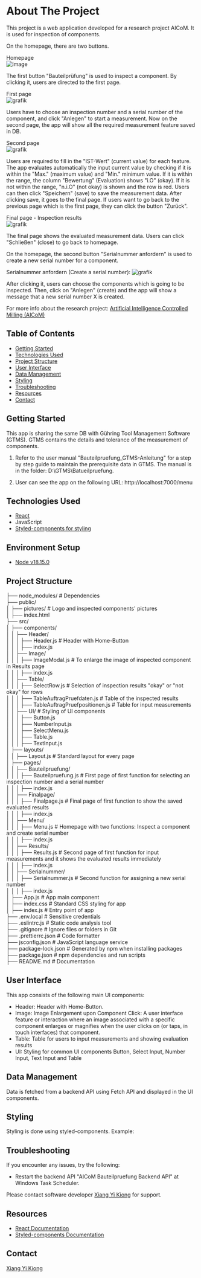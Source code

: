 # About The Project

This project is a web application developed for a research project AICoM. It is used for inspection of components.

On the homepage, there are two buttons.

Homepage  
![image](https://github.com/kiongxiangyi/bauteilpruefung-frontend/assets/102138068/1c5a4b12-71ed-44d2-8025-6653c5dc061f)

The first button "Bauteilprüfung" is used to inspect a component. By clicking it, users are directed to the first page.

First page  
![grafik](https://github.com/kiongxiangyi/bauteilpruefung-frontend/assets/102138068/ece2ebc1-a8c5-48b3-b257-90729ca1ed38)

Users have to choose an inspection number and a serial number of the component, and click "Anlegen" to start a measurement. Now on the second page, the app will show all the required measurement feature saved in DB.

Second page  
![grafik](https://github.com/kiongxiangyi/bauteilpruefung-frontend/assets/102138068/7effe5e1-7f99-4de4-945d-874485a1e117)

Users are required to fill in the "IST-Wert" (current value) for each feature. The app evaluates automatically the input current value by checking if it is within the "Max." (maximum value) and "Min." minimum value. If it is within the range, the column "Bewertung" (Evaluation) shows "i.O" (okay). If it is not within the range, "n.i.O" (not okay) is shown and the row is red. Users can then click "Speichern" (save) to save the measurement data. After clicking save, it goes to the final page. If users want to go back to the previous page which is the first page, they can click the button "Zurück".

Final page - Inspection results  
![grafik](https://github.com/kiongxiangyi/bauteilpruefung-frontend/assets/102138068/196c1828-69a1-42cd-9eff-f3e6beb793d7)

The final page shows the evaluated measurement data. Users can click "Schließen" (close) to go back to homepage.

On the homepage, the second button "Serialnummer anfordern" is used to create a new serial number for a component.

Serialnummer anfordern (Create a serial number):
![grafik](https://github.com/kiongxiangyi/bauteilpruefung-frontend/assets/102138068/c9332a95-5cfc-46ea-ab59-41d3cfd65fd0)

After clicking it, users can choose the components which is going to be inspected. Then, click on "Anlegen" (create) and the app will show a message that a new serial number X is created.

For more info about the research project: [Artificial Intelligence Controlled Milling (AICoM)](https://lernendewerkzeugmaschine.de/)

## Table of Contents

- [Getting Started](#getting-started)
- [Technologies Used](#technologies-used)
- [Project Structure](#project-structure)
- [User Interface](#user-interface)
- [Data Management](#data-management)
- [Styling](#styling)
- [Troubleshooting](#troubleshooting)
- [Resources](#resources)
- [Contact](#contact)

## Getting Started

This app is sharing the same DB with Gühring Tool Management Software (GTMS). GTMS contains the details and tolerance of the measurement of components.

1. Refer to the user manual "Bauteilpruefung_GTMS-Anleitung" for a step by step guide to maintain the prerequisite data in GTMS. The manual is in the folder: D:\GTMS\Batueilpruefung.

2. User can see the app on the following URL: http://localhost:7000/menu

## Technologies Used

- [React](https://reactjs.org/docs/getting-started.html)
- JavaScript
- [Styled-components for styling](https://styled-components.com/docs)

## Environment Setup

- [Node v18.15.0](https://nodejs.org/en)

## Project Structure

├── node_modules/ # Dependencies  
├── public/  
│ ├── pictures/ # Logo and inspected components' pictures  
│ ├── index.html  
├── src/  
│ ├── components/  
│ │ ├── Header/  
│ │ │ ├── Header.js # Header with Home-Button  
│ │ │ ├── index.js  
│ │ ├── Image/  
│ │ │ ├── ImageModal.js # To enlarge the image of inspected component in Results page  
│ │ │ ├── index.js  
│ │ ├── Table/  
│ │ │ ├── SelectRow.js # Selection of inspection results "okay" or "not okay" for rows  
│ │ │ ├── TableAuftragPruefdaten.js # Table of the inspected results  
│ │ │ ├── TableAuftragPruefpositionen.js # Table for input measurements  
│ │ ├── UI/ # Styling of UI components  
│ │ │ ├── Button.js  
│ │ │ ├── NumberInput.js  
│ │ │ ├── SelectMenu.js  
│ │ │ ├── Table.js  
│ │ │ ├── TextInput.js  
│ ├── layouts/  
│ │ ├── Layout.js # Standard layout for every page  
│ ├── pages/  
│ │ ├── Bauteilpruefung/  
│ │ │ ├── Bauteilpruefung.js # First page of first function for selecting an inspection number and a serial number  
│ │ │ ├── index.js  
│ │ ├── Finalpage/  
│ │ │ ├── Finalpage.js # Final page of first function to show the saved evaluated results  
│ │ │ ├── index.js  
│ │ ├── Menu/  
│ │ │ ├── Menu.js # Homepage with two functions: Inspect a component and create serial number  
│ │ │ ├── index.js  
│ │ ├── Results/  
│ │ │ ├── Results.js # Second page of first function for input measurements and it shows the evaluated results immediately  
│ │ │ ├── index.js  
│ │ ├── Serialnummer/  
│ │ │ ├── Serialnummer.js # Second function for assigning a new serial number  
│ │ │ ├── index.js  
│ ├── App.js # App main component  
│ ├── index.css # Standard CSS styling for app  
│ ├── index.js # Entry point of app  
├── .env.local # Sensitive credentials  
├── .eslintrc.js # Static code analysis tool  
├── .gitignore # Ignore files or folders in Git  
├── .prettierrc.json # Code formatter  
├── jsconfig.json # JavaScript language service  
├── package-lock.json # Generated by npm when installing packages  
├── package.json # npm dependencies and run scripts  
├── README.md # Documentation

## User Interface

This app consists of the following main UI components:

- Header: Header with Home-Button.
- Image: Image Enlargement upon Component Click: A user interface feature or interaction where an image associated with a specific component enlarges or magnifies when the user clicks on (or taps, in touch interfaces) that component.
- Table: Table for users to input measurements and showing evaluation results
- UI: Styling for common UI components Button, Select Input, Number Input, Text Input and Table

## Data Management

Data is fetched from a backend API using Fetch API and displayed in the UI components.

## Styling

Styling is done using styled-components.
Example:

## Troubleshooting

If you encounter any issues, try the following:

- Restart the backend API "AICoM Bauteilpruefung Backend API" at Windows Task Scheduler.

Please contact software developer [Xiang Yi Kiong](xiangyi.kiong@guehring.de) for support.

## Resources

- [React Documentation](https://reactjs.org/docs/getting-started.html)
- [Styled-components Documentation](https://styled-components.com/docs)

## Contact

[Xiang Yi Kiong](xiangyi.kiong@guehring.de)
